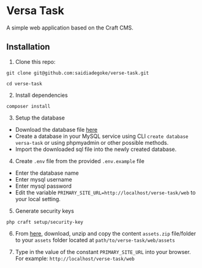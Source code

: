 # Versa Task
A simple web application based on the Craft CMS.

## Installation
1. Clone this repo:
```
git clone git@github.com:saidiadegoke/verse-task.git
```
```
cd verse-task
```

2. Install dependencies
```
composer install
```

3. Setup the database
* Download the database file [here](https://github.com/saidiadegoke/verse-task/blob/880cfca1559947a130eabf6ae1dc8af2be879e53/assets.zip?raw=true)
* Create a database in your MySQL service using CLI `create database versa-task` or using phpmyadmin or other possible methods.
* Import the downloaded sql file into the newly created database.

4. Create `.env` file from the provided `.env.example` file
* Enter the database name
* Enter mysql username
* Enter mysql password
* Edit the variable `PRIMARY_SITE_URL=http://localhost/verse-task/web` to your local setting.

5. Generate security keys
```
php craft setup/security-key
```

6. From [here](https://raw.githubusercontent.com/saidiadegoke/verse-task/880cfca1559947a130eabf6ae1dc8af2be879e53/verse-task.sql), download, unzip and copy the content `assets.zip` file/folder to your `assets` folder located at `path/to/verse-task/web/assets`

7. Type in the value of the constant `PRIMARY_SITE_URL` into your browser. For example: `http://localhost/verse-task/web`
